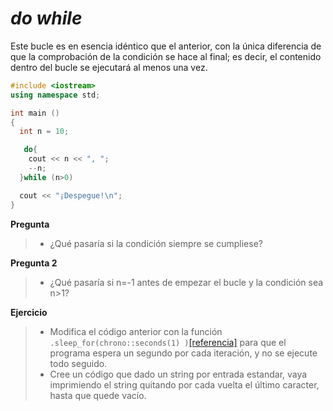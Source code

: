 _do while_
====

Este bucle es en esencia idéntico que el anterior, con la única diferencia de que la comprobación de la condición se hace al final; es decir, el contenido dentro del bucle se ejecutará al menos una vez.

```cpp
#include <iostream>
using namespace std;

int main ()
{
  int n = 10;

   do{
    cout << n << ", ";
    --n;
  }while (n>0)

  cout << "¡Despegue!\n";
}
```


**Pregunta**
> - ¿Qué pasaría si la condición siempre se cumpliese?

**Pregunta 2**
> - ¿Qué pasaría si n=-1  antes de empezar el bucle y la condición sea n>1?





**Ejercicio**
> - Modifica el código anterior con la función `.sleep_for(chrono::seconds(1) )`[[referencia]](http://www.cplusplus.com/reference/thread/this_thread/sleep_for/) para que el programa espera un segundo por cada iteración, y no se ejecute todo seguido.
> - Cree un código que dado un string por entrada estandar, vaya imprimiendo el string quitando por cada vuelta el último caracter, hasta que quede vacío.